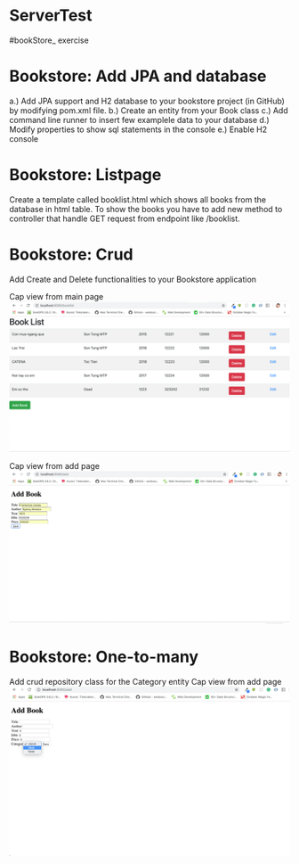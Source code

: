 # ServerTest
#bookStore_ exercise

# Bookstore: Add JPA and database
a.) Add JPA support and H2 database to your bookstore project (in GitHub) by modifying
pom.xml file.
b.) Create an entity from your Book class
c.) Add command line runner to insert few examplele data to your database
d.) Modify properties to show sql statements in the console
e.) Enable H2 console

# Bookstore: Listpage
Create a template called booklist.html which shows all books from the database in html table. To
show the books you have to add new method to controller that handle GET request from endpoint
like /booklist.

# Bookstore: Crud
Add Create and Delete functionalities to your Bookstore application


Cap view from main page
![Main_page](https://github.com/ashleynguci/ServerTest/blob/master/bookStore_/mainpage.png)

Cap view from add page
![Edit_page](https://github.com/ashleynguci/ServerTest/blob/master/bookStore_/editpage.png)

# Bookstore: One-to-many
Add crud repository class for the Category entity
Cap view from add page
![Edit_page](https://github.com/ashleynguci/ServerTest/blob/master/bookStore_/categorypage.png)
